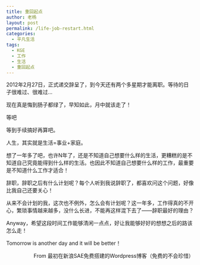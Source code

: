 ```yaml
---
title: 重回起点
author: 老杨
layout: post
permalink: /life-job-restart.html
categories:
  - 平凡生活
tags:
  - KGE
  - 工作
  - 生活
  - 重回起点
---
```

2012年2月27日，正式递交辞呈了，到今天还有两个多星期才能离职。等待的日子很难过、很难过...

现在真是悔到肠子都绿了，早知如此，月中就该走了！

等吧

等到手续搞好再算吧。  


  
人生，其实就是生活=事业+家庭。

想了一年多了吧，也许N年了，还是不知道自己想要什么样的生活，更糟糕的是不知道自己究竟能得到什么样的生活。也因此不知道自己想要什么样的工作，最重要是不知道什么工作才适合！

辞职，辞职之后有什么计划呢？每个人听到我说辞职了，都喜欢问这个问题，好像比我自己还要关心！

从来不会计划的我，这次也不例外，怎么会有计划呢？这一年多，工作得真的不开心，繁琐事情越来越多，没什么长进，不能再这样混下去了——辞职最好的理由？

Anyway，希望这段时间工作能够清闲一点点，好让我能够好好的想想之后的路该怎么走！

Tomorrow is another day and it will be better！

<p style="text-align: right;">
  From 最初在新浪SAE免费搭建的Wordpress博客（免费的不会珍惜）
</p>